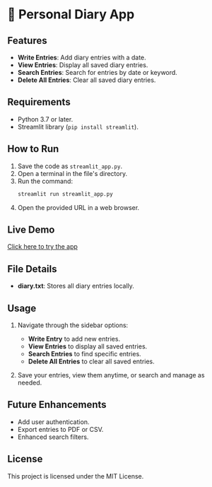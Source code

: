 # 📖 Personal Diary App

## Features
- **Write Entries**: Add diary entries with a date.
- **View Entries**: Display all saved diary entries.
- **Search Entries**: Search for entries by date or keyword.
- **Delete All Entries**: Clear all saved diary entries.

## Requirements
- Python 3.7 or later.
- Streamlit library (`pip install streamlit`).

## How to Run
1. Save the code as `streamlit_app.py`.
2. Open a terminal in the file's directory.
3. Run the command:
   ```bash
   streamlit run streamlit_app.py
   ```
4. Open the provided URL in a web browser.

## Live Demo
[Click here to try the app](https://personaldiaryyogesh17082003.streamlit.app/)   

## File Details
- **diary.txt**: Stores all diary entries locally.

## Usage
1. Navigate through the sidebar options:
   - **Write Entry** to add new entries.
   - **View Entries** to display all saved entries.
   - **Search Entries** to find specific entries.
   - **Delete All Entries** to clear all saved entries.

2. Save your entries, view them anytime, or search and manage as needed. 

## Future Enhancements
- Add user authentication.
- Export entries to PDF or CSV.
- Enhanced search filters.

## License
This project is licensed under the MIT License.
